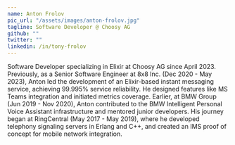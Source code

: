 ```yaml
---
name: Anton Frolov
pic_url: "/assets/images/anton-frolov.jpg"
tagline: Software Developer @ Choosy AG
github: ""
twitter: ""
linkedin: /in/tony-frolov
---
```

Software Developer specializing in Elixir at Choosy AG since April 2023. Previously, as a Senior Software Engineer at 8x8 Inc. (Dec 2020 - May 2023), Anton led the development of an Elixir-based instant messaging service, achieving 99.995% service reliability. He designed features like MS Teams integration and initiated metrics coverage. Earlier, at BMW Group (Jun 2019 - Nov 2020), Anton contributed to the BMW Intelligent Personal Voice Assistant infrastructure and mentored junior developers. His journey began at RingCentral (May 2017 - May 2019), where he developed telephony signaling servers in Erlang and C++, and created an IMS proof of concept for mobile network integration.